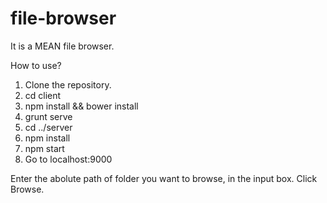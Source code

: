 # file-browser
It is a MEAN file browser.

How to use?
  1. Clone the repository.
  2. cd client
  3. npm install && bower install
  4. grunt serve
  5. cd ../server
  6. npm install
  7. npm start
  8. Go to localhost:9000
  
 Enter the abolute path of folder you want to browse, in the input box. Click Browse.
 
 
 
